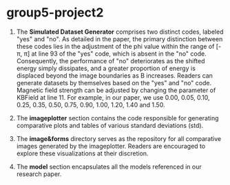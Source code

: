 # group5-project2
1. The **Simulated Dataset Generator** comprises two distinct codes, labeled "yes" and "no". As detailed in the paper, the primary distinction between these codes lies in the adjustment of the phi value within the range of [-π, π] at line 93 of the "yes" code, which is absent in the "no" code. Consequently, the performance of "no" deteriorates as the shifted energy simply dissipates, and a greater proportion of energy is displaced beyond the image boundaries as B increases. Readers can generate datasets by themselves based on the "yes" and "no" code.  Magnetic field strength can be adjusted by changing the parameter of KBField at line 11. For example, in our paper, we use 0.00, 0.05, 0.10, 0.25, 0.35, 0.50, 0.75, 0.90, 1.00, 1.20, 1.40 and 1.50.

2. The **imageplotter** section contains the code responsible for generating comparative plots and tables of various standard deviations (std).

3. The **image&forms** directory serves as the repository for all comparative images generated by the imageplotter. Readers are encouraged to explore these visualizations at their discretion.

4. The **model** section encapsulates all the models referenced in our research paper.
